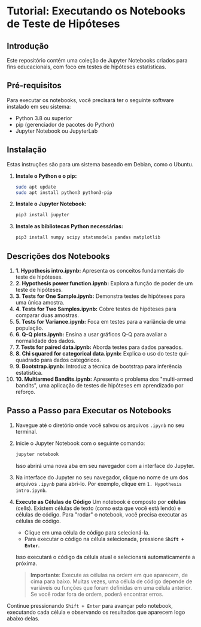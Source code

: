 # Tutorial: Executando os Notebooks de Teste de Hipóteses

## Introdução

Este repositório contém uma coleção de Jupyter Notebooks criados para fins educacionais, com foco em testes de hipóteses estatísticas.

## Pré-requisitos

Para executar os notebooks, você precisará ter o seguinte software instalado em seu sistema:

  * Python 3.8 ou superior
  * pip (gerenciador de pacotes do Python)
  * Jupyter Notebook ou JupyterLab

## Instalação

Estas instruções são para um sistema baseado em Debian, como o Ubuntu.

1.  **Instale o Python e o pip:**

    ```bash
    sudo apt update
    sudo apt install python3 python3-pip
    ```

2.  **Instale o Jupyter Notebook:**

    ```bash
    pip3 install jupyter
    ```

3.  **Instale as bibliotecas Python necessárias:**

    ```bash
    pip3 install numpy scipy statsmodels pandas matplotlib
    ```

## Descrições dos Notebooks

1.  **1. Hypothesis intro.ipynb:** Apresenta os conceitos fundamentais do teste de hipóteses.
2.  **2. Hypothesis power function.ipynb:** Explora a função de poder de um teste de hipóteses.
3.  **3. Tests for One Sample.ipynb:** Demonstra testes de hipóteses para uma única amostra.
4.  **4. Tests for Two Samples.ipynb:** Cobre testes de hipóteses para comparar duas amostras.
5.  **5. Tests for Variance.ipynb:** Foca em testes para a variância de uma população.
6.  **6. Q-Q plots.ipynb:** Ensina a usar gráficos Q-Q para avaliar a normalidade dos dados.
7.  **7. Tests for paired data.ipynb:** Aborda testes para dados pareados.
8.  **8. Chi squared for categorical data.ipynb:** Explica o uso do teste qui-quadrado para dados categóricos.
9.  **9. Bootstrap.ipynb:** Introduz a técnica de bootstrap para inferência estatística.
10. **10. Multiarmed Bandits.ipynb:** Apresenta o problema dos "multi-armed bandits", uma aplicação de testes de hipóteses em aprendizado por reforço.


## Passo a Passo para Executar os Notebooks

1.  Navegue até o diretório onde você salvou os arquivos `.ipynb` no seu terminal.

2.  Inicie o Jupyter Notebook com o seguinte comando:

    ```bash
    jupyter notebook
    ```

    Isso abrirá uma nova aba em seu navegador com a interface do Jupyter.

3.  Na interface do Jupyter no seu navegador, clique no nome de um dos arquivos `.ipynb` para abri-lo. Por exemplo, clique em `1. Hypothesis intro.ipynb`.

4.  **Execute as Células de Código**
    Um notebook é composto por **células** (cells). Existem células de texto (como esta que você está lendo) e células de código. Para "rodar" o notebook, você precisa executar as células de código.

      * Clique em uma célula de código para selecioná-la.
      * Para executar o código na célula selecionada, pressione **`Shift + Enter`**.

    Isso executará o código da célula atual e selecionará automaticamente a próxima.

    > **Importante**: Execute as células na ordem em que aparecem, de cima para baixo. Muitas vezes, uma célula de código depende de variáveis ou funções que foram definidas em uma célula anterior. Se você rodar fora de ordem, poderá encontrar erros.

Continue pressionando `Shift + Enter` para avançar pelo notebook, executando cada célula e observando os resultados que aparecem logo abaixo delas.
